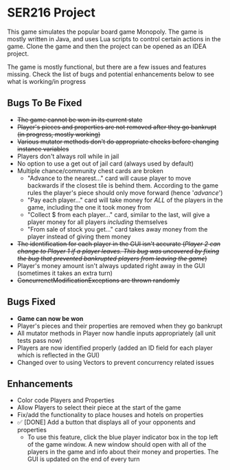 # SER216 Project
This game simulates the popular board game Monopoly. The game is mostly written in Java, and uses Lua scripts to control certain actions in the game. Clone the game and then the project can be opened as an IDEA project.

The game is mostly functional, but there are a few issues and features missing. Check the list of bugs and potential enhancements below to see what is working/in progress



## Bugs To Be Fixed
* ~~The game cannot be won in its current state~~
* ~~Player's pieces and properties are not removed after they go bankrupt (in progress, mostly working)~~
* ~~Various mutator methods don't do appropriate checks before changing instance variables~~
* Players don't always roll while in jail
* No option to use a get out of jail card (always used by default)
* Multiple chance/community chest cards are broken
  * "Advance to the nearest..." card will cause player to move backwards if the closest tile is behind them. According to the game rules the player's piece should only move forward (hence '_advance_')
  * "Pay each player..." card will take money for _ALL_ of the players in the game, including the one it took money from
  * "Collect $<amount> from each player..." card, similar to the last, will give a player money for all players _including_ themselves
  * "From sale of stock you get..." card takes away money from the player instead of giving them money
* ~~The identification for each player in the GUI isn't accurate (_Player 2 can change to Player 1 if a player leaves. This bug was uncovered by fixing the bug that prevented bankrupted players from leaving the game_)~~
* Player's money amount isn't always updated right away in the GUI (sometimes it takes an extra turn)
* ~~ConcurrenctModificationExceptions are thrown randomly~~

## Bugs Fixed
* **Game can now be won**
* Player's pieces and their properties are removed when they go bankrupt
* All mutator methods in Player now handle inputs appropriately (all unit tests pass now)
* Players are now identified properly (added an ID field for each player which is reflected in the GUI)
* Changed over to using Vectors to prevent concurrency related issues

## Enhancements
* Color code Players and Properties
* Allow Players to select their piece at the start of the game
* Fix/add the functionality to place houses and hotels on properties
* ✅ [DONE] Add a button that displays all of your opponents and properties
  * To use this feature, click the blue player indicator box in the top left of the game window. A new window should open with all of the players in the game and info about their money and properties. The GUI is updated on the end of every turn
